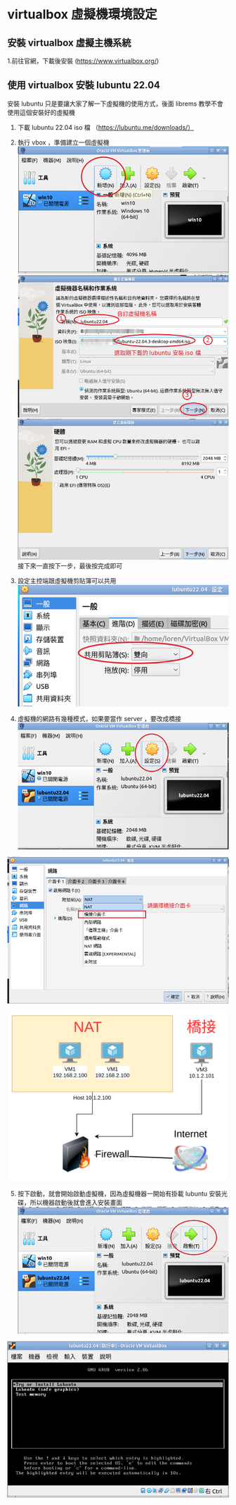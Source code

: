# virtualbox 虛擬機環境設定

## 安裝 virtualbox 虛擬主機系統
1.前往官網，下載後安裝 (https://www.virtualbox.org/)

## 使用 virtualbox 安裝 lubuntu 22.04

安裝 lubuntu 只是要讓大家了解一下虛擬機的使用方式，後面 librems 教學不會使用這個安裝好的虛擬機

1. 下載 lubuntu 22.04 iso 檔 （https://lubuntu.me/downloads/）
2. 執行 vbox ，準備建立一個虛擬機
![](2023-12-14-11-42-02.png)
![](2023-12-14-11-46-09.png)
![](2023-12-14-11-47-02.png)
接下來一直按下一步，最後按完成即可

3. 設定主控端跟虛擬機剪貼簿可以共用
![](2023-12-14-13-41-47.png)

4. 虛擬機的網路有幾種模式，如果要當作 server ，要改成橋接
![](2023-12-14-11-52-45.png)

![](2023-12-14-12-06-53.png)

![](2023-12-14-12-06-10.png)

5. 按下啟動，就會開始啟動虛擬機，因為虛擬機器一開始有掛載 lubuntu 安裝光碟，所以機器啟動後就會進入安裝畫面
![](2023-12-14-12-15-00.png)

![](2023-12-14-12-23-53.png)
